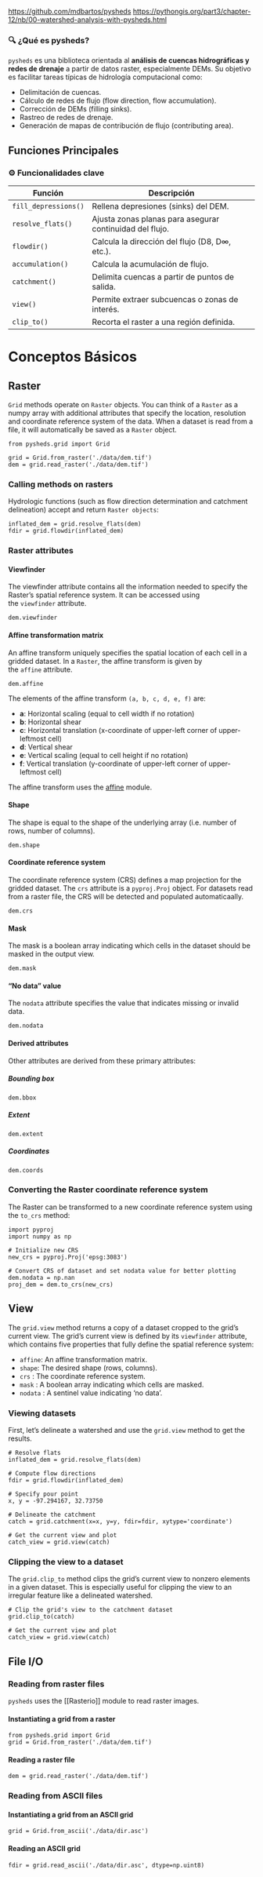 https://github.com/mdbartos/pysheds
https://pythongis.org/part3/chapter-12/nb/00-watershed-analysis-with-pysheds.html
### 🔍 ¿Qué es pysheds?

`pysheds` es una biblioteca orientada al **análisis de cuencas hidrográficas y redes de drenaje** a partir de datos raster, especialmente DEMs. Su objetivo es facilitar tareas típicas de hidrología computacional como:

- Delimitación de cuencas.
- Cálculo de redes de flujo (flow direction, flow accumulation).
- Corrección de DEMs (filling sinks).
- Rastreo de redes de drenaje.
- Generación de mapas de contribución de flujo (contributing area).
## Funciones Principales
### ⚙️ Funcionalidades clave

| Función              | Descripción                                              |
| -------------------- | -------------------------------------------------------- |
| `fill_depressions()` | Rellena depresiones (sinks) del DEM.                     |
| `resolve_flats()`    | Ajusta zonas planas para asegurar continuidad del flujo. |
| `flowdir()`          | Calcula la dirección del flujo (D8, D∞, etc.).           |
| `accumulation()`     | Calcula la acumulación de flujo.                         |
| `catchment()`        | Delimita cuencas a partir de puntos de salida.           |
| `view()`             | Permite extraer subcuencas o zonas de interés.           |
| `clip_to()`          | Recorta el raster a una región definida.                 |
# Conceptos Básicos
## Raster
`Grid` methods operate on `Raster` objects. You can think of a `Raster` as a numpy array with additional attributes that specify the location, resolution and coordinate reference system of the data.
When a dataset is read from a file, it will automatically be saved as a `Raster` object.
```
from pysheds.grid import Grid

grid = Grid.from_raster('./data/dem.tif')
dem = grid.read_raster('./data/dem.tif')
```
### Calling methods on rasters
Hydrologic functions (such as flow direction determination and catchment delineation) accept and return `Raster objects`:
```
inflated_dem = grid.resolve_flats(dem)
fdir = grid.flowdir(inflated_dem)
```
### Raster attributes
#### Viewfinder

The viewfinder attribute contains all the information needed to specify the Raster’s spatial reference system. It can be accessed using the `viewfinder` attribute.

```
dem.viewfinder
```
#### Affine transformation matrix

An affine transform uniquely specifies the spatial location of each cell in a gridded dataset. In a `Raster`, the affine transform is given by the `affine` attribute.

```
dem.affine
```
The elements of the affine transform `(a, b, c, d, e, f)` are:

- **a**: Horizontal scaling (equal to cell width if no rotation)
- **b**: Horizontal shear
- **c**: Horizontal translation (x-coordinate of upper-left corner of upper-leftmost cell)
- **d**: Vertical shear
- **e**: Vertical scaling (equal to cell height if no rotation)
- **f**: Vertical translation (y-coordinate of upper-left corner of upper-leftmost cell)

The affine transform uses the [affine](https://pypi.org/project/affine/) module.
#### Shape

The shape is equal to the shape of the underlying array (i.e. number of rows, number of columns).

```
dem.shape
```
#### Coordinate reference system

The coordinate reference system (CRS) defines a map projection for the gridded dataset. The `crs` attribute is a `pyproj.Proj` object. For datasets read from a raster file, the CRS will be detected and populated automaticaally.

```
dem.crs
```
#### Mask

The mask is a boolean array indicating which cells in the dataset should be masked in the output view.

```
dem.mask
```
#### “No data” value

The `nodata` attribute specifies the value that indicates missing or invalid data.

```
dem.nodata
```
#### Derived attributes

Other attributes are derived from these primary attributes:
##### Bounding box

```
dem.bbox
```
##### Extent

```
dem.extent
```

##### Coordinates

```
dem.coords
```
### Converting the Raster coordinate reference system

The Raster can be transformed to a new coordinate reference system using the `to_crs` method:

```
import pyproj
import numpy as np

# Initialize new CRS
new_crs = pyproj.Proj('epsg:3083')

# Convert CRS of dataset and set nodata value for better plotting
dem.nodata = np.nan
proj_dem = dem.to_crs(new_crs)
```


## View 
The `grid.view` method returns a copy of a dataset cropped to the grid’s current view. The grid’s current view is defined by its `viewfinder` attribute, which contains five properties that fully define the spatial reference system:

- `affine`: An affine transformation matrix.
- `shape`: The desired shape (rows, columns).
- `crs` : The coordinate reference system.
- `mask` : A boolean array indicating which cells are masked.
- `nodata` : A sentinel value indicating ‘no data’.
### Viewing datasets

First, let’s delineate a watershed and use the `grid.view` method to get the results.

```
# Resolve flats
inflated_dem = grid.resolve_flats(dem)

# Compute flow directions
fdir = grid.flowdir(inflated_dem)

# Specify pour point
x, y = -97.294167, 32.73750

# Delineate the catchment
catch = grid.catchment(x=x, y=y, fdir=fdir, xytype='coordinate')

# Get the current view and plot
catch_view = grid.view(catch)
```
### Clipping the view to a dataset

The `grid.clip_to` method clips the grid’s current view to nonzero elements in a given dataset. This is especially useful for clipping the view to an irregular feature like a delineated watershed.

```
# Clip the grid's view to the catchment dataset
grid.clip_to(catch)

# Get the current view and plot
catch_view = grid.view(catch)
```
## File I/O
### Reading from raster files

`pysheds` uses the [[Rasterio]] module to read raster images.


#### Instantiating a grid from a raster

```
from pysheds.grid import Grid
grid = Grid.from_raster('./data/dem.tif')
```

#### Reading a raster file

```
dem = grid.read_raster('./data/dem.tif')
```
### Reading from ASCII files

#### Instantiating a grid from an ASCII grid

```
grid = Grid.from_ascii('./data/dir.asc')
```
#### Reading an ASCII grid

```
fdir = grid.read_ascii('./data/dir.asc', dtype=np.uint8)
```